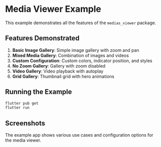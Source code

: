 # Media Viewer Example

This example demonstrates all the features of the `medias_viewer` package.

## Features Demonstrated

1. **Basic Image Gallery**: Simple image gallery with zoom and pan
2. **Mixed Media Gallery**: Combination of images and videos
3. **Custom Configuration**: Custom colors, indicator position, and styles
4. **No Zoom Gallery**: Gallery with zoom disabled
5. **Video Gallery**: Video playback with autoplay
6. **Grid Gallery**: Thumbnail grid with hero animations

## Running the Example

```bash
flutter pub get
flutter run
```

## Screenshots

The example app shows various use cases and configuration options for the media viewer.
